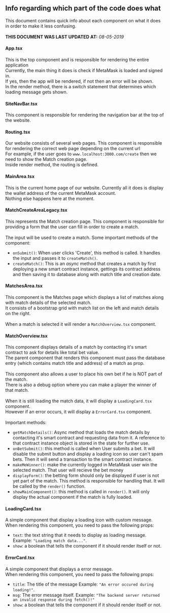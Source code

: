 ## Info regarding which part of the code does what

This document contains quick info about each component on what it does in order to make it less confusing.<br>
<br>
**THIS DOCUMENT WAS LAST UPDATED AT:** _08-05-2019_

#### App.tsx

This is the top component and is responsible for rendering the entire application<br>
Currently, the main thing it does is check if MetaMask is loaded and signed in.<br>
If yes, then the app will be rendered, if not then an error will be shown.<br>
In the render method, there is a switch statement that determines which loading message gets shown.<br>

#### SiteNavBar.tsx

This component is responsible for rendering the navigation bar at the top of the website.

#### Routing.tsx

Our website consists of several web pages. This component is responsible for rendering the correct web page depending on the current url<br>
For example, if the user goes to `www.localhost:3000.com/create` then we need to show the Match creation page.<br>
Inside render method, the routing is defined.

#### MainArea.tsx

This is the current home page of our website. Currently all it does is display the wallet address of the current MetaMask account.
<br>Nothing else happens here at the moment.

#### MatchCreateAreaLegacy.tsx

This represents the Match creation page. This component is responsible for providing a form that the user can fill in order to create a match.<br><br>
The input will be used to create a match. Some important methods of the component:<br>
* `onSubmit()`: When user clicks 'Create', this method is called. It handles the input and passes it to `createMatch()`.
* `createMatch()`: This is an _async_ method that creates a match by first deploying a new smart contract instance, gettings its contract address and then saving it to database along with match title and creation date.

#### MatchesArea.tsx

This component is the Matches page which displays a list of matches along with match details of the selected match.<br>
It consists of a bootstrap grid with match list on the left and match details on the right.
<br><br>When a match is selected it will render a `MatchOverview.tsx` component.<br>

#### MatchOverview.tsx

This component displays details of a match by contacting it's smart contract to ask for details like total bet value.<br>
The parent component that renders this component must pass the database entry (which contains match title and address) of a match as prop.<br>
<br>
This component also allows a user to place his own bet if he is NOT part of the match.<br>
There is also a debug option where you can make a player the winner of that match.<br>
<br>
When it is still loading the match data, it will display a `LoadingCard.tsx` component.<br>
However if an error occurs, it will display a `ErrorCard.tsx` component.
<br><br>
Important methods:
* `getMatchDetails()`: Async method that loads the match details by contacting it's smart contract and requesting data from it. A reference to that contract instance object is stored in the state for further use.
* `onBetSubmit()`: this method is called when User submits a bet. It will disable the submit button and display a loading icon so user can't spam bets. Then it will send a transaction to the smart contract instance.
* `makeMeWinner()`: make the currently logged in MetaMask user win the selected match. That user will recieve the bet money
* `displayForm()`: the betting form should only be displayed if user is not yet part of the match. This method is responsible for handling that. It will be called by the `render()` function.
* `showMainComponent()`: this method is called in `render()`. It will only display the actual component if the match is fully loaded.

#### LoadingCard.tsx

A simple component that display a loading icon with custom message. When rendering this component, you need to pass the following props:
* `text`: the text string that it needs to display as loading message. Example: `"Loading match data..."`.
* `show`: a boolean that tells the component if it should render itself or not.

#### ErrorCard.tsx

A simple component that displays a error message.<br>
When rendering this component, you need to pass the following props:
* `title`: The title of the message Example: `"An error occured during loading!"`.
* `msg`: The error message itself. Example: `"The backend server returned an invalid response during fetch()!"`
* `show`: a boolean that tells the component if it should render itself or not.